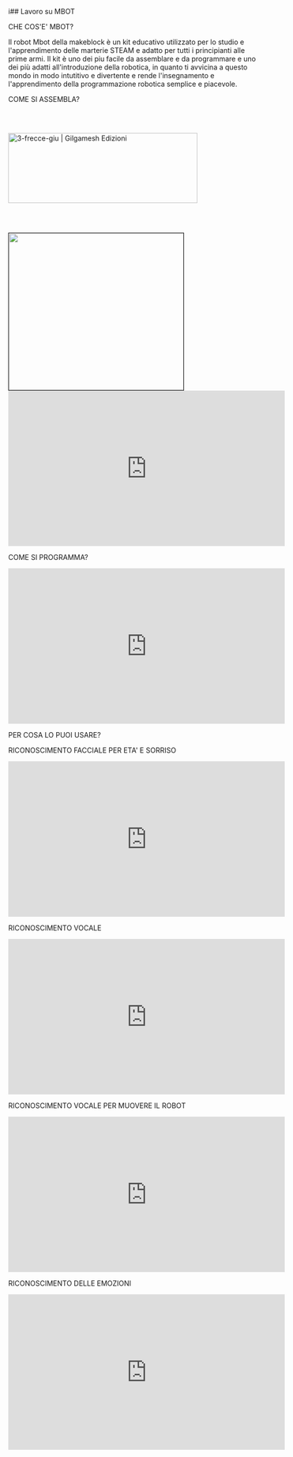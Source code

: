 i## Lavoro su MBOT

CHE COS'E' MBOT?

Il robot Mbot della makeblock è un kit educativo utilizzato per lo studio e l'apprendimento delle marterie STEAM e adatto per tutti i principianti alle prime armi.
Il kit è uno dei piu facile da assemblare e da programmare e uno dei più adatti all'introduzione della robotica, in quanto ti avvicina a questo mondo in modo intutitivo e divertente e rende l'insegnamento e l'apprendimento della programmazione robotica semplice e piacevole.

COME SI ASSEMBLA?

<img src="https://gilgameshedizioni.com/wp-content/uploads/2019/03/3-frecce-giu.png" jsaction="load:XAeZkd;" jsname="HiaYvf" class="n3VNCb" alt="3-frecce-giu | 
Gilgamesh Edizioni" data-noaft="1" style="width: 383px; height: 142.341px; margin: 45.6795px 0px;">

 <img src="https://www.futurashop.it/image/catalog/data/robotica/assembly.gif" style="border-width: 1px; border-style: solid; width: 354px; height: 318px;">


<iframe width="560" height="315" src="https://www.youtube.com/embed/GidMFqI2Y4U" title="YouTube video player" frameborder="0" allow="accelerometer; autoplay; clipboard-write; encrypted-media; gyroscope; picture-in-picture" allowfullscreen></iframe>



COME SI PROGRAMMA?

<iframe width="560" height="315" src="https://www.youtube.com/embed/ifjjcjydUo0" title="YouTube video player" frameborder="0" allow="accelerometer; autoplay; clipboard-write; encrypted-media; gyroscope; picture-in-picture" allowfullscreen></iframe>

PER COSA LO PUOI USARE?

RICONOSCIMENTO FACCIALE PER ETA' E SORRISO

<iframe width="560" height="315" src="https://www.youtube.com/embed/X7SoBuZeuWs" title="YouTube video player" frameborder="0" allow="accelerometer; autoplay; clipboard-write; encrypted-media; gyroscope; picture-in-picture" allowfullscreen></iframe>


 
RICONOSCIMENTO VOCALE

<iframe width="560" height="315" src="https://www.youtube.com/embed/Y6nacX1TGig?start=7" title="YouTube video player" frameborder="0" allow="accelerometer; autoplay; clipboard-write; encrypted-media; gyroscope; picture-in-picture" allowfullscreen></iframe>

RICONOSCIMENTO VOCALE PER MUOVERE IL ROBOT 

<iframe width="560" height="315" src="https://www.youtube.com/embed/5Grtb2LgdJE" title="YouTube video player" frameborder="0" allow="accelerometer; autoplay; clipboard-write; encrypted-media; gyroscope; picture-in-picture" allowfullscreen></iframe>

RICONOSCIMENTO DELLE EMOZIONI

<iframe width="560" height="315" src="https://www.youtube.com/embed/U31KaKNiiY8" title="YouTube video player" frameborder="0" allow="accelerometer; autoplay; clipboard-write; encrypted-media; gyroscope; picture-in-picture" allowfullscreen></iframe>




 
















